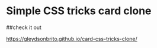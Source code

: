 # Simple CSS tricks card clone

##check it out 

https://gleydsonbrito.github.io/card-css-tricks-clone/
